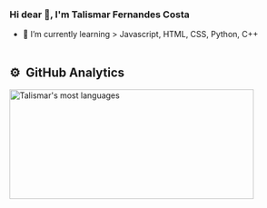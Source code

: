 ### Hi dear 👋, I'm Talismar Fernandes Costa

- 🌱 I’m currently learning > Javascript, HTML, CSS, Python, C++
<br><br>

## ⚙️ &nbsp;GitHub Analytics

<p align="left">

<img width="430em" height="193em"  src="https://github-readme-stats.vercel.app/api/top-langs/?username=Talismar&layout=compact&theme=white" alt="Talismar's most languages"/>
</p>
